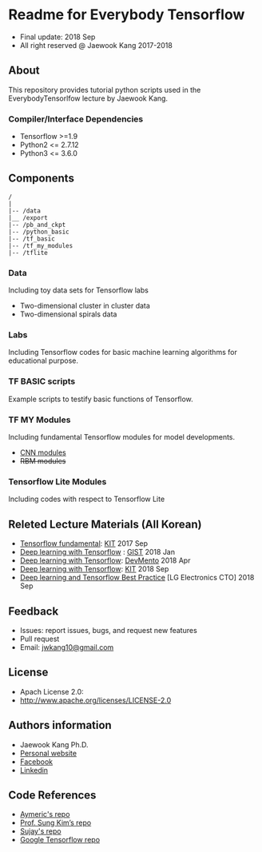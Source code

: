 Readme for Everybody Tensorflow  
==================================
- Final update: 2018 Sep 
- All right reserved @ Jaewook Kang 2017-2018


## About
This repository provides tutorial python scripts used in the EverybodyTensorlfow lecture by Jaewook Kang.


### Compiler/Interface Dependencies
- Tensorflow >=1.9
- Python2 <= 2.7.12
- Python3 <= 3.6.0


## Components
```
/
|
|-- /data
|__ /export
|-- /pb_and_ckpt
|-- /python_basic
|-- /tf_basic
|-- /tf_my_modules
|-- /tflite
```

### Data
Including toy data sets for Tensorflow labs
- Two-dimensional cluster in cluster data
- Two-dimensional spirals data

### Labs
Including Tensorflow codes for basic machine learning algorithms
for educational purpose.


### TF BASIC scripts
Example scripts to testify basic functions of Tensorflow.               

### TF MY Modules
Including fundamental Tensorflow modules for model developments.
- [CNN modules](https://github.com/jwkanggist/EveryBodyTensorFlow/tree/master/tf_my_modules/cnn)
- ~~RBM modules~~

### Tensorflow Lite Modules
Including codes with respect to Tensorflow Lite

## Releted Lecture Materials (All Korean)
- [Tensorflow fundamental](https://drive.google.com/open?id=0B44EO5r4F3SsazFXWnZnUUxLekU): [KIT](https://www.kumoh.ac.kr/main.do) 2017 Sep
- [Deep learning with Tensorflow](https://drive.google.com/drive/u/1/folders/1Q1GXw_7rwZhxmMTCbJDLaQrkn0l-6k_M) : [GIST](https://www.gist.ac.kr/kr/) 2018 Jan
- [Deep learning with Tensorflow](https://drive.google.com/drive/u/1/folders/114Kvgg8wg3r8IrclzGggixwkdYWMrykR): [DevMento](http://www.itonair.tv/) 2018 Apr
- [Deep learning with Tensorflow](https://drive.google.com/drive/u/0/folders/1w6CRRCa2kXObwqhpPX3dUY0vaKVBRcep): [KIT](https://www.kumoh.ac.kr/main.do) 2018 Sep
- [Deep learning and Tensorflow Best Practice](https://drive.google.com/drive/u/0/folders/1MNNvf5WsiyPnW8_iRG1-DmmOy2cCm4Po) [LG Electronics CTO] 2018 Sep

## Feedback 
- Issues: report issues, bugs, and request new features
- Pull request
- Email: jwkang10@gmail.com

## License
- Apach License 2.0: 
- http://www.apache.org/licenses/LICENSE-2.0


## Authors information 
- Jaewook Kang Ph.D.
- [Personal website](https://sites.google.com/site/jwkang10/)
- [Facebook](https://www.facebook.com/jwkkang)
- [Linkedin](https://www.linkedin.com/in/jaewook-kang-3a4217b9/)


## Code References
- [Aymeric's repo](https://github.com/aymericdamien/TensorFlow-Examples)
- [Prof. Sung Kim’s repo](https://github.com/hunkim/DeepLearningZeroToAll)   
- [Sujay's repo](https://github.com/sujaybabruwad/)
- [Google Tensorflow repo](https://github.com/tensorflow)
